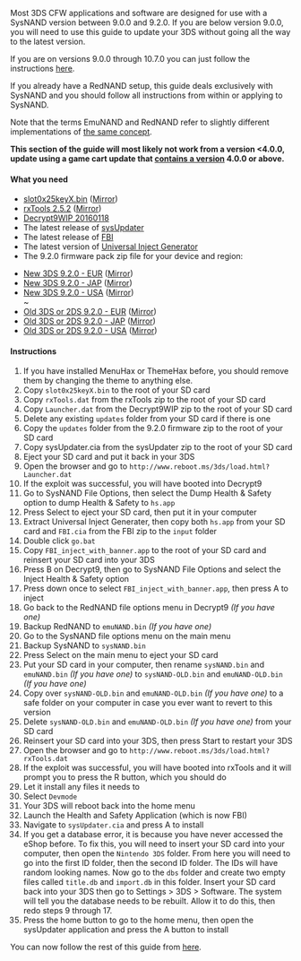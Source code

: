 Most 3DS CFW applications and software are designed for use with a SysNAND version between 9.0.0 and 9.2.0. If you are below version 9.0.0, you will need to use this guide to update your 3DS without going all the way to the latest version.    

If you are on versions 9.0.0 through 10.7.0 you can just follow the instructions [here](https://github.com/Plailect/plailect.github.io/wiki/Get-Started).

If you already have a RedNAND setup, this guide deals exclusively with SysNAND and you should follow all instructions from within or applying to SysNAND.

Note that the terms EmuNAND and RedNAND refer to slightly different implementations of [the same concept](http://3dbrew.org/wiki/NAND_Redirection).

**This section of the guide will most likely not work from a version <4.0.0, update using a game cart update that [contains a version](http://www.3dsdb.com/) 4.0.0 or above.**

#### What you need

* [slot0x25keyX.bin](https://mega.nz/#!BoFyzbzT!95N9tJXAi8BfPUzlbwuZC8r8S6Sq6oy-UfuAZz3LhHo) ([Mirror](https://drive.google.com/file/d/0BzPfvjeuhqoDZ1VNUHpQd2owUlE/view?usp=sharing))
* [rxTools 2.5.2](https://github.com/roxas75/rxTools/releases/download/2.5.2/release.rar) ([Mirror](http://rxtools.net/php/downloads.php?dl=rxTools%20v2.5.2))
* [Decrypt9WIP 20160118](https://github.com/d0k3/Decrypt9WIP/releases/tag/20160118)
* The latest release of [sysUpdater](https://github.com/profi200/sysUpdater/releases/)
* The latest release of [FBI](https://github.com/Steveice10/FBI/releases)
* The latest version of [Universal Inject Generator](https://github.com/d0k3/Universal-Inject-Generator/archive/master.zip)
* The 9.2.0 firmware pack zip file for your device and region:
 +    [New 3DS 9.2.0 - EUR](https://mega.nz/#!F4U32b4B!tPhl3G0HEmzg5Pd5zQ29ndf1icQqU_LBoogygSL13EY) ([Mirror](https://drive.google.com/open?id=0BzPfvjeuhqoDOWpMTWdybzF3TUU))    
 +    [New 3DS 9.2.0 - JAP](https://mega.nz/#!VxcF3TIK!Bm5LgFxo5V4Nepe9ZlWnx7bichE1V7p7pR_HqwimU5M
) ([Mirror](https://drive.google.com/file/d/0BzPfvjeuhqoDU2plUWwxa2gtV0E/view?usp=sharing))    
 +    [New 3DS 9.2.0 - USA](https://mega.nz/#!gslWiIoK!SF7uFk9rzWTK6oitCDoeAdvphcCzhKWsnTAMXw7zwOU
) ([Mirror](https://drive.google.com/file/d/0BzPfvjeuhqoDbEV2aTRjb1oxekE/view?usp=sharing))    
 ~
 +    [Old 3DS or 2DS 9.2.0 - EUR](https://mega.nz/#!xh0wCRYQ!AaxVlej5jG4YPthojiI403alEtYfrkqq4FfdTy10EcU
) ([Mirror](https://drive.google.com/file/d/0BzPfvjeuhqoDT0oxaGxPSmJ5Rlk/view?usp=sharing))    
 +    [Old 3DS or 2DS 9.2.0 - JAP](https://mega.nz/#!dxMUgTDL!sWvpVP4yWL_H66sOMG9VCJh3xMGG0_GgaX22gTpRE24
) ([Mirror](https://drive.google.com/file/d/0BzPfvjeuhqoDNnNrXzh4UlFPNzQ/view?usp=sharing))    
 +    [Old 3DS or 2DS 9.2.0 - USA](https://mega.nz/#!VsMTFDIR!-TfpWoCcCNEky-EfWHFDb1Cf6Ob0VJL0oF01J2YD2Cs) ([Mirror](https://drive.google.com/file/d/0BzPfvjeuhqoDRVY4YWVsMjVqTkU/view?usp=sharing))    

#### Instructions

1. If you have installed MenuHax or ThemeHax before, you should remove them by changing the theme to anything else.
2. Copy `slot0x25keyX.bin` to the root of your SD card
2. Copy `rxTools.dat` from the rxTools zip to the root of your SD card
3. Copy `Launcher.dat` from the Decrypt9WIP zip to the root of your SD card
5. Delete any existing `updates` folder from your SD card if there is one
6. Copy the `updates` folder from the 9.2.0 firmware zip to the root of your SD card
7. Copy sysUpdater.cia from the sysUpdater zip to the root of your SD card
8. Eject your SD card and put it back in your 3DS
9. Open the browser and go to `http://www.reboot.ms/3ds/load.html?Launcher.dat`
10. If the exploit was successful, you will have booted into Decrypt9
11. Go to SysNAND File Options, then select the Dump Health & Safety option to dump Health & Safety to `hs.app`
12. Press Select to eject your SD card, then put it in your computer
13. Extract Universal Inject Generater, then copy both `hs.app` from your SD card and `FBI.cia` from the FBI zip to the `input` folder
14. Double click `go.bat`
15. Copy `FBI_inject_with_banner.app` to the root of your SD card and reinsert your SD card into your 3DS
16. Press B on Decrypt9, then go to SysNAND File Options and select the Inject Health & Safety option
17. Press down once to select `FBI_inject_with_banner.app`, then press A to inject
18. Go back to the RedNAND file options menu in Decrypt9 *(If you have one)*
19. Backup RedNAND to `emuNAND.bin` *(If you have one)*
19. Go to the SysNAND file options menu on the main menu
29. Backup SysNAND to `sysNAND.bin`
7. Press Select on the main menu to eject your SD card
8. Put your SD card in your computer, then rename `sysNAND.bin` and `emuNAND.bin` *(If you have one)* to `sysNAND-OLD.bin` and `emuNAND-OLD.bin` *(If you have one)*
9. Copy over `sysNAND-OLD.bin` and `emuNAND-OLD.bin` *(If you have one)* to a safe folder on your computer in case you ever want to revert to this version
10. Delete `sysNAND-OLD.bin` and `emuNAND-OLD.bin` *(If you have one)* from your SD card
18. Reinsert your SD card into your 3DS, then press Start to restart your 3DS
19. Open the browser and go to `http://www.reboot.ms/3ds/load.html?rxTools.dat`
20. If the exploit was successful, you will have booted into rxTools and it will prompt you to press the R button, which you should do
21. Let it install any files it needs to
23. Select `Devmode`
24. Your 3DS will reboot back into the home menu
25. Launch the Health and Safety Application (which is now FBI)
26. Navigate to `sysUpdater.cia` and press A to install
27. If you get a database error, it is because you have never accessed the eShop before. To fix this, you will need to insert your SD card into your computer, then open the `Nintendo 3DS` folder. From here you will need to go into the first ID folder, then the second ID folder. The IDs will have random looking names. Now go to the `dbs` folder and create two empty files called `title.db` and `import.db` in this folder. Insert your SD card back into your 3DS then go to Settings > 3DS > Software. The system will tell you the database needs to be rebuilt. Allow it to do this, then redo steps 9 through 17.
28. Press the home button to go to the home menu, then open the sysUpdater application and press the A button to install

You can now follow the rest of this guide from [here](https://github.com/Plailect/Guide/wiki/Get-Started).
